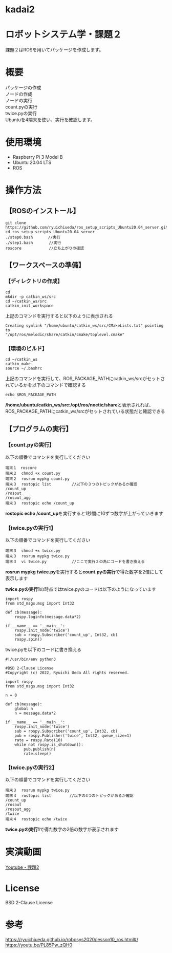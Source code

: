 # kadai2

# ロボットシステム学・課題２
課題２はROSを用いてパッケージを作成します。  

# 概要
パッケージの作成  
ノードの作成  
ノードの実行  
count.pyの実行  
twice.pyの実行  
Ubuntuを4端末を使い、実行を確認します。

# 使用環境
- Raspberry Pi 3 Model B  
- Ubuntu 20.04 LTS
- ROS  

# 操作方法
## 【ROSのインストール】
```
git clone https://github.com/ryuichiueda/ros_setup_scripts_Ubuntu20.04_server.git
cd ros_setup_scripts_Ubuntu20.04_server
./step0.bash　　　　//実行  
./step1.bash       //実行  　　
roscore            //立ち上がりの確認
```
## 【ワークスペースの準備】
### 【ディレクトリの作成】
```
cd
mkdir -p catkin_ws/src
cd ~/catkin_ws/src
catkin_init_workspace 
```

上記のコマンドを実行すると以下のように表示される

```
Creating symlink "/home/ubuntu/catkin_ws/src/CMakeLists.txt" pointing to 
"/opt/ros/melodic/share/catkin/cmake/toplevel.cmake"  
```

### 【環境のビルド】
```
cd ~/catkin_ws
catkin_make
source ~/.bashrc
```

上記のコマンドを実行して、ROS_PACKAGE_PATHにcatkin_ws/srcがセットされているかを以下のコマンドで確認する
```
echo $ROS_PACKAGE_PATH
```

**/home/ubuntu/catkin_ws/src:/opt/ros/noetic/share**と表示されれば、ROS_PACKAGE_PATHにcatkin_ws/srcがセットされている状態だと確認できる  

## 【プログラムの実行】
### 【count.pyの実行】
以下の順番でコマンドを実行してください
```
端末１　roscore
端末２  chmod +x count.py
端末２  rosrun mypkg count.py
端末３  rostopic list         //以下の３つのトピックがあるか確認
/count_up
/rosout
/rosout_agg
端末３  rostopic echo /count_up
```
**rostopic echo /count_up**を実行すると1秒間に10ずつ数字が上がっていきます

### 【twice.pyの実行1】
以下の順番でコマンドを実行してください
```
端末３  chmod +x twice.py
端末３  rosrun mypkg twice.py
端末３  vi twice.py           //ここで実行２の為にコードを書き換える
```
**rosrun mypkg twice.py**を実行すると**count.pyの実行**で得た数字を2倍にして表示します

**twice.pyの実行1**の時点ではtwice.pyのコードは以下のようになっています
```
import rospy
from std_msgs.msg import Int32

def cb(message):
    rospy.loginfo(message.data*2)

if __name__ == '__main__':
    rospy.init_node('twice')
    sub = rospy.Subscriber('count_up', Int32, cb)
    rospy.spin()
```

twice.pyを以下のコードに書き換える
```
#!/usr/bin/env python3

#BSD 2-Clause License
#Copyright (c) 2022, Ryuichi Ueda All rights reserved.

import rospy
from std_msgs.msg import Int32

n = 0

def cb(message):
    global n
    n = message.data*2

if __name__ == '__main__': 
    rospy.init_node('twice')
    sub = rospy.Subscriber('count_up', Int32, cb) 
    pub = rospy.Publisher('twice', Int32, queue_size=1) 
    rate = rospy.Rate(10)
    while not rospy.is_shutdown():
        pub.publish(n)
        rate.sleep()
```

### 【twice.pyの実行2】
以下の順番でコマンドを実行してください
```
端末３  rosrun mypkg twice.py
端末４  rostopic list        //以下の4つのトピックがあるか確認
/count_up
/rosout
/rosout_agg
/twice
端末４  rostopic echo /twice
```
**twice.pyの実行1**で得た数字の2倍の数字が表示されます


# 実演動画
[Youtube・課題2](https://youtu.be/CH7Q0QQwE90)

# License
BSD 2-Clause License

# 参考
https://ryuichiueda.github.io/robosys2020/lesson10_ros.html#/  
https://youtu.be/PL85Pw_zQH0

